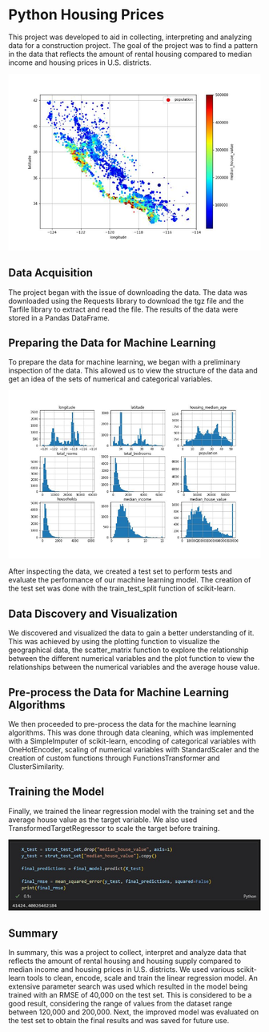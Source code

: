 
# Python Housing Prices

This project was developed to aid in collecting, interpreting and analyzing data for a construction project. The goal of the project was to find a pattern in the data that reflects the amount of rental housing compared to median income and housing prices in U.S. districts.

![Geography Information](geography-info.jpg)

## Data Acquisition

The project began with the issue of downloading the data. The data was downloaded using the Requests library to download the tgz file and the Tarfile library to extract and read the file. The results of the data were stored in a Pandas DataFrame.

## Preparing the Data for Machine Learning

To prepare the data for machine learning, we began with a preliminary inspection of the data. This allowed us to view the structure of the data and get an idea of the sets of numerical and categorical variables.

![Feature Selection](feature-selection.jpg)

After inspecting the data, we created a test set to perform tests and evaluate the performance of our machine learning model. The creation of the test set was done with the train_test_split function of scikit-learn.

## Data Discovery and Visualization

We discovered and visualized the data to gain a better understanding of it. This was achieved by using the plotting function to visualize the geographical data, the scatter_matrix function to explore the relationship between the different numerical variables and the plot function to view the relationships between the numerical variables and the average house value.

## Pre-process the Data for Machine Learning Algorithms

We then proceeded to pre-process the data for the machine learning algorithms. This was done through data cleaning, which was implemented with a SimpleImputer of scikit-learn, encoding of categorical variables with OneHotEncoder, scaling of numerical variables with StandardScaler and the creation of custom functions through FunctionsTransformer and ClusterSimilarity.

## Training the Model

Finally, we trained the linear regression model with the training set and the average house value as the target variable. We also used TransformedTargetRegressor to scale the target before training.

![Test Set Evaluation](testset-eval.jpg)

## Summary

In summary, this was a project to collect, interpret and analyze data that reflects the amount of rental housing and housing supply compared to median income and housing prices in U.S. districts. We used various scikit-learn tools to clean, encode, scale and train the linear regression model. An extensive parameter search was used which resulted in the model being trained with an RMSE of 40,000 on the test set. This is considered to be a good result, considering the range of values from the dataset range between 120,000 and 200,000. Next, the improved model was evaluated on the test set to obtain the final results and was saved for future use.